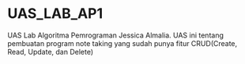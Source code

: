 # UAS_LAB_AP1
UAS Lab Algoritma Pemrograman Jessica Almalia. UAS ini tentang pembuatan program note taking yang sudah punya fitur CRUD(Create, Read, Update, dan Delete)
